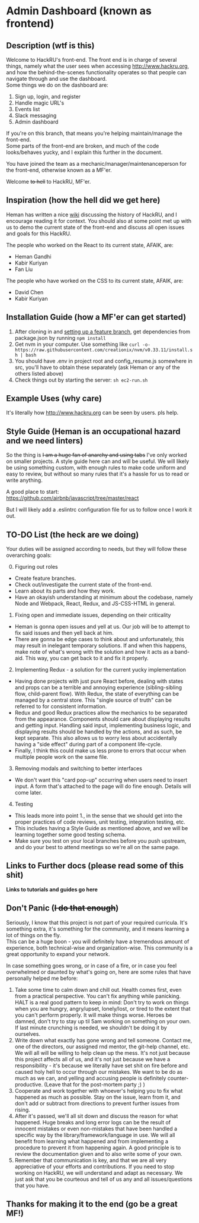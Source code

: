 # Admin Dashboard (known as frontend)

## Description (wtf is this)


Welcome to HackRU's front-end.  The front end is in charge of several things, namely what the user sees when accessing http://www.hackru.org,
and how the behind-the-scenes functionality operates so that people can navigate through and use the dashboard.  
Some things we do on the dashboard are:
1.  Sign up, login, and register
2.  Handle magic URL's
3.  Events list
4.  Slack messaging
5.  Admin dashboard

If you're on this branch, that means you're helping maintain/manage the front-end.  
Some parts of the front-end are broken, and much of the code looks/behaves yucky, and I explain this further in the document.

You have joined the team as a mechanic/manager/maintenanceperson for the front-end, otherwise known as a MF'er.

Welcome ~~to hell~~ to HackRU, MF'er.

## Inspiration (how the hell did we get here)

Heman has written a nice [wiki](https://github.com/HackRU/lcs/wiki/History) discussing the history of HackRU, and I encourage reading it for context.
You should also at some point met up with us to demo the current state of the front-end and discuss all open issues and goals for this HackRU.

The people who worked on the React to its current state, AFAIK, are:

*   Heman Gandhi
*   Kabir Kuriyan
*   Fan Liu


The people who have worked on the CSS to its current state, AFAIK, are:

*   David Chen
*   Kabir Kuriyan


## Installation Guide (how a MF'er can get started)


1.  After cloning in and [setting up a feature branch](https://www.atlassian.com/git/tutorials/comparing-workflows/feature-branch-workflow), get dependencies from package.json by running `npm install`
2.  Get nvm in your computer.  Use something like `curl -o- https://raw.githubusercontent.com/creationix/nvm/v0.33.11/install.sh | bash`
3.  You should have .env in project root and config_resume.js somewhere in src, you'll have to obtain these separately (ask Heman or any of the others listed above)
4.  Check things out by starting the server: `sh ec2-run.sh`

## Example Uses (why care)

It's literally how http://www.hackru.org can be seen by users.  pls help.

## Style Guide (Heman is an occupational hazard and we need linters)

So the thing is ~~I am a huge fan of anarchy and using tabs~~ I've only worked on smaller projects.  A style guide here can and will be useful. 
We will likely be using something custom, with enough rules to make code uniform and easy to review, 
but without so many rules that it's a hassle for us to read or write anything.  

A good place to start: https://github.com/airbnb/javascript/tree/master/react

But I will likely add a .eslintrc configuration file for us to follow once I work it out.  


## TO-DO List (the heck are we doing)

Your duties will be assigned according to needs, but they will follow these overarching goals:

0.  Figuring out roles
-   Create feature branches.
-   Check out/investigate the current state of the front-end.
-   Learn about its parts and how they work.
-   Have an okayish understanding at minimum about the codebase, namely Node and Webpack, React, Redux, and JS-CSS-HTML in general. 

1.  Fixing open and immediate issues, depending on their criticality
-   Heman is gonna open issues and yell at us.  Our job will be to attempt to fix said issues and then yell back at him.  
-   There are gonna be edge cases to think about and unfortunately, this may result in inelegant temporary solutions.  If and when this happens, make note of what's wrong with the solution and how it acts as a band-aid.  This way, you can get back to it and fix it properly.


2.  Implementing Redux - a solution for the current yucky implementation
-   Having done projects with just pure React before, dealing with states and props can be a terrible and annoying experience (sibling-sibling flow, child-parent flow).  With Redux, the state of everything can be managed by a central store.  This "single source of truth" can be referred to for consistent information.  
-   Redux and good Redux practices allow the mechanics to be separated from the appearance.  Components should care about displaying results and getting input.  Handling said input, implementing business logic, and displaying results should be handled by the actions, and as such, be kept separate.  This also allows us to worry less about accidentally having a "side effect" during part of a component life-cycle.  
-   Finally, I think this could make us less prone to errors that occur when multiple people work on the same file.

3.  Removing modals and switching to better interfaces
-   We don't want this "card pop-up" occurring when users need to insert input.  A form that's attached to the page will do fine enough.  Details will come later.   

4.  Testing
-   This leads more into point 1., in the sense that we should get into the proper practices of code reviews, unit testing, integration testing, etc.
-   This includes having a Style Guide as mentioned above, and we will be learning together some good testing schema.
-   Make sure you test on your local branches before you push upstream, and do your best to attend meetings so we're all on the same page.

## Links to Further docs (please read some of this shit)

**Links to tutorials and guides go here**

## Don't Panic (~~I do that enough~~)

Seriously, I know that this project is not part of your required curricula.  It's something extra, it's something for the community, and it means learning a lot of things on the fly.  
This can be a huge boon - you will definitely have a tremendous amount of experience, both technical-wise and organization-wise.  This community is a great opportunity to expand your network.  

In case something goes wrong, or in case of a fire, or in case you feel overwhelmed or daunted by what's going on, here are some rules that have personally helped me before:

1.  Take some time to calm down and chill out.  Health comes first, even from a practical perspective.  You can't fix anything while panicking.  HALT is a real good pattern to keep in mind:  Don't try to work on things when you are hungry, angry/upset, lonely/lost, or tired to the extent that you can't perform properly.  It will make things worse.  Heroes be damned, don't try to stay up til 5am working on something on your own.  If last minute crunching is needed, we shouldn't be doing it by ourselves.
2.  Write down what exactly has gone wrong and tell someone.  Contact me, one of the directors, our assigned rnd mentor, the git-help channel, etc.  We will all will be willing to help clean up the mess.   It's not just because this project affects all of us, and it's not just because we have a responsibility - it's because we literally have set shit on fire before and caused holy hell to occur through our mistakes.  We want to be do as much as we can, and yelling and accusing people is definitely counter-productive.  (Leave that for the post-mortem party ;) )
3.  Cooperate and work together with whoever's helping you to fix what happened as much as possible.  Stay on the issue, learn from it, and don't add or subtract from directions to prevent further issues from rising.  
4.  After it's passed, we'll all sit down and discuss the reason for what happened.  Huge breaks and long error logs can be the result of innocent mistakes or even non-mistakes that have been handled a specific way by the library/framework/language in use.  We will all benefit from learning what happened and from implementing a procedure to prevent it from happening again.  A good principle is to review the documentation given and to also write some of your own.
5.  Remember that communication is key, and that we are all very appreciative of your efforts and contributions.  If you need to stop working on HackRU, we will understand and adapt as necessary.  We just ask that you be courteous and tell of us any and all issues/questions that you have.

## Thanks for making it to the end (go be a great MF!)



